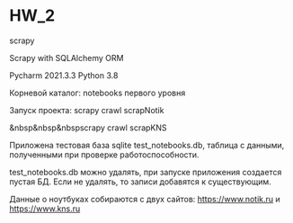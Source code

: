 # HW_2
scrapy

Scrapy with SQLAlchemy ORM <p>
Pycharm 2021.3.3  Python 3.8<p>
Корневой каталог: notebooks первого уровня<p>
Запуск проекта: scrapy crawl scrapNotik<p>
&nbsp&nbsp&nbspscrapy crawl scrapKNS<p>
Приложена тестовая база sqlite test_notebooks.db, таблица с данными, полученными при проверке работоспособности.<p>
test_notebooks.db можно удалять, при запуске приложения создается пустая БД. Если не удалять, то записи добавятся к существующим.<p>
Данные о ноутбуках собираются с двух сайтов: https://www.notik.ru и https://www.kns.ru<p>
